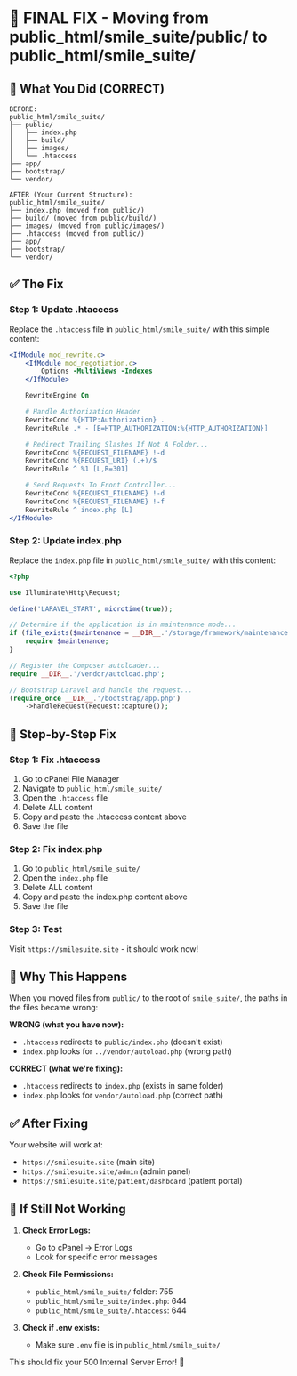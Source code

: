 # 🔧 FINAL FIX - Moving from public_html/smile_suite/public/ to public_html/smile_suite/

## 🎯 **What You Did (CORRECT)**

```
BEFORE:
public_html/smile_suite/
├── public/
│   ├── index.php
│   ├── build/
│   ├── images/
│   └── .htaccess
├── app/
├── bootstrap/
└── vendor/

AFTER (Your Current Structure):
public_html/smile_suite/
├── index.php (moved from public/)
├── build/ (moved from public/build/)
├── images/ (moved from public/images/)
├── .htaccess (moved from public/)
├── app/
├── bootstrap/
└── vendor/
```

## ✅ **The Fix**

### **Step 1: Update .htaccess**

Replace the `.htaccess` file in `public_html/smile_suite/` with this simple content:

```apache
<IfModule mod_rewrite.c>
    <IfModule mod_negotiation.c>
        Options -MultiViews -Indexes
    </IfModule>

    RewriteEngine On

    # Handle Authorization Header
    RewriteCond %{HTTP:Authorization} .
    RewriteRule .* - [E=HTTP_AUTHORIZATION:%{HTTP_AUTHORIZATION}]

    # Redirect Trailing Slashes If Not A Folder...
    RewriteCond %{REQUEST_FILENAME} !-d
    RewriteCond %{REQUEST_URI} (.+)/$
    RewriteRule ^ %1 [L,R=301]

    # Send Requests To Front Controller...
    RewriteCond %{REQUEST_FILENAME} !-d
    RewriteCond %{REQUEST_FILENAME} !-f
    RewriteRule ^ index.php [L]
</IfModule>
```

### **Step 2: Update index.php**

Replace the `index.php` file in `public_html/smile_suite/` with this content:

```php
<?php

use Illuminate\Http\Request;

define('LARAVEL_START', microtime(true));

// Determine if the application is in maintenance mode...
if (file_exists($maintenance = __DIR__.'/storage/framework/maintenance.php')) {
    require $maintenance;
}

// Register the Composer autoloader...
require __DIR__.'/vendor/autoload.php';

// Bootstrap Laravel and handle the request...
(require_once __DIR__.'/bootstrap/app.php')
    ->handleRequest(Request::capture());
```

## 🔧 **Step-by-Step Fix**

### **Step 1: Fix .htaccess**

1. Go to cPanel File Manager
2. Navigate to `public_html/smile_suite/`
3. Open the `.htaccess` file
4. Delete ALL content
5. Copy and paste the .htaccess content above
6. Save the file

### **Step 2: Fix index.php**

1. Go to `public_html/smile_suite/`
2. Open the `index.php` file
3. Delete ALL content
4. Copy and paste the index.php content above
5. Save the file

### **Step 3: Test**

Visit `https://smilesuite.site` - it should work now!

## 🎯 **Why This Happens**

When you moved files from `public/` to the root of `smile_suite/`, the paths in the files became wrong:

**WRONG (what you have now):**

-   `.htaccess` redirects to `public/index.php` (doesn't exist)
-   `index.php` looks for `../vendor/autoload.php` (wrong path)

**CORRECT (what we're fixing):**

-   `.htaccess` redirects to `index.php` (exists in same folder)
-   `index.php` looks for `vendor/autoload.php` (correct path)

## ✅ **After Fixing**

Your website will work at:

-   `https://smilesuite.site` (main site)
-   `https://smilesuite.site/admin` (admin panel)
-   `https://smilesuite.site/patient/dashboard` (patient portal)

## 🚨 **If Still Not Working**

1. **Check Error Logs:**

    - Go to cPanel → Error Logs
    - Look for specific error messages

2. **Check File Permissions:**

    - `public_html/smile_suite/` folder: 755
    - `public_html/smile_suite/index.php`: 644
    - `public_html/smile_suite/.htaccess`: 644

3. **Check if .env exists:**
    - Make sure `.env` file is in `public_html/smile_suite/`

This should fix your 500 Internal Server Error! 🚀
